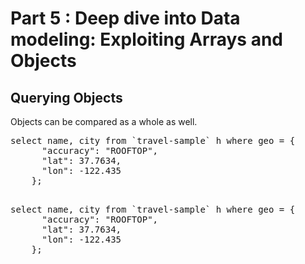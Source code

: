 # Part 5 : Deep dive into Data modeling: Exploiting Arrays and Objects

## Querying Objects

 Objects can be compared as a whole as well.

<pre>
select name, city from `travel-sample` h where geo = {
      "accuracy": "ROOFTOP",
      "lat": 37.7634,
      "lon": -122.435
    };
</pre>

<pre id="example"> 
select name, city from `travel-sample` h where geo = {
      "accuracy": "ROOFTOP",
      "lat": 37.7634,
      "lon": -122.435
    };
</pre>
